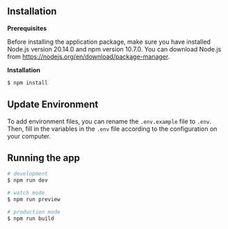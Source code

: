 ## Installation

**Prerequisites**

Before installing the application package, make sure you have installed Node.js version 20.14.0 and npm version 10.7.0. You can download Node.js from https://nodejs.org/en/download/package-manager.

**Installation**

```bash
$ npm install
```

## Update Environment

To add environment files, you can rename the ```.env.example``` file to ```.env```. Then, fill in the variables in the ```.env``` file according to the configuration on your computer.

## Running the app

```bash
# development
$ npm run dev

# watch mode
$ npm run preview

# production mode
$ npm run build
```
